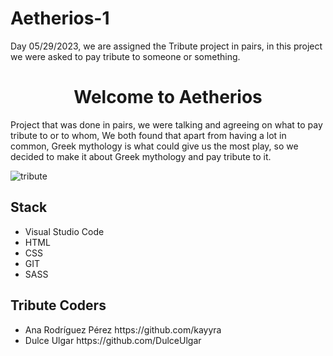 # Aetherios-1
Day 05/29/2023,  we are assigned the Tribute project in pairs, in this project we were asked to pay tribute to someone or something.

<h1 align="center">Welcome to Aetherios </h1>
<p>Project that was done in pairs, we were talking and agreeing on what to pay tribute to or to whom,
We both found that apart from having a lot in common, Greek mythology is what could give us the most play, so
we decided to make it about Greek mythology and pay tribute to it.</p>

![tribute](https://github.com/kayyra/Aetherios/assets/127655123/37959884-3c8c-4a22-ba8d-2656b5f7e5db)

<h2>Stack</h2>
<ul>
  <li>Visual Studio Code </li>
  <li>HTML</li>
  <li>CSS</li>
  <li>GIT</li>
  <li>SASS</li>
</ul>

<h2>Tribute Coders</h2>
<ul>
  <li>Ana Rodríguez Pérez https://github.com/kayyra</li>
  <li>Dulce Ulgar https://github.com/DulceUlgar</li>
</ul>
